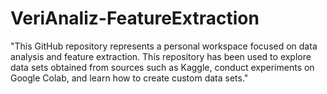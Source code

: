 # VeriAnaliz-FeatureExtraction
"This GitHub repository represents a personal workspace focused on data analysis and feature extraction. This repository has been used to explore data sets obtained from sources such as Kaggle, conduct experiments on Google Colab, and learn how to create custom data sets."
